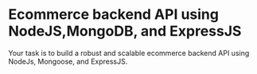 # Ecommerce backend API using NodeJS,MongoDB, and ExpressJS

Your task is to build a robust and scalable ecommerce backend API using NodeJs, Mongoose, and ExpressJS.